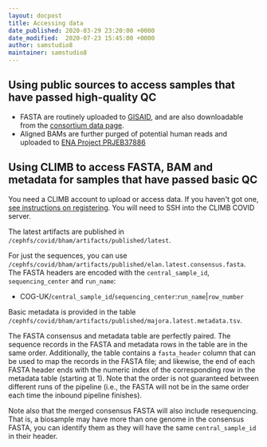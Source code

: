 ```yaml
---
layout: docpost
title: Accessing data
date_published: 2020-03-29 23:20:00 +0000
date_modified:  2020-07-23 15:45:00 +0000
author: samstudio8
maintainer: samstudio8
---
```


## Using public sources to access samples that have passed high-quality QC

* FASTA are routinely uploaded to  [GISAID](https://gisaid.org/), and are also downloadable from the [consortium data page](https://www.cogconsortium.uk/data/).
* Aligned BAMs are further purged of potential human reads and uploaded to [ENA Project PRJEB37886](https://www.ebi.ac.uk/ena/data/view/PRJEB37886)

## Using CLIMB to access FASTA, BAM and metadata for samples that have passed basic QC

You need a CLIMB account to upload or access data. If you haven't got one, [see instructions on registering](register).
You will need to SSH into the CLIMB COVID server.

The latest artifacts are published in `/cephfs/covid/bham/artifacts/published/latest`.

For just the sequences, you can use `/cephfs/covid/bham/artifacts/published/elan.latest.consensus.fasta`.
The FASTA headers are encoded with the `central_sample_id`, `sequencing_center` and `run_name`:

* COG-UK/`central_sample_id`/`sequencing_center`:`run_name`|`row_number`


Basic metadata is provided in the table `/cephfs/covid/bham/artifacts/published/majora.latest.metadata.tsv`.

The FASTA consensus and metadata table are perfectly paired. The sequence records in the FASTA and metadata rows in the table are in the same order.
Additionally, the table contains a `fasta_header` column that can be used to map the records in the FASTA file; and likewise, the end of each FASTA header ends with the numeric index of the corresponding row in the metadata table (starting at 1). Note that the order is not guaranteed between different runs of the pipeline (i.e., the FASTA will not be in the same order each time the inbound pipeline finishes).

Note also that the merged consensus FASTA will also include resequencing. That is, a biosample may have more than one genome in the consensus FASTA, you can identify them as they will have the same `central_sample_id` in their header.

